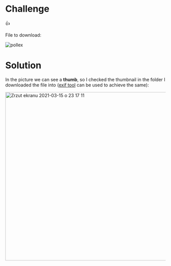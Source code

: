 # Challenge

👍

File to download:

![pollex](https://user-images.githubusercontent.com/39927974/111228294-41ecae80-85e4-11eb-8323-ec917e2d6735.jpeg)

# Solution
In the picture we can see a **thumb**, so I checked the thumbnail in the folder I downloaded the file into ([exif tool](http://exif.regex.info/exif.cgi) can be used to achieve the same):

<img width="530" alt="Zrzut ekranu 2021-03-15 o 23 17 11" src="https://user-images.githubusercontent.com/39927974/111228806-1e763380-85e5-11eb-9360-997f13df5d74.png">
